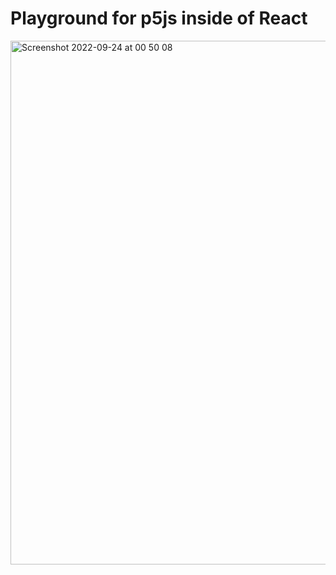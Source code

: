 # Playground for p5js inside of React
<img width="838" alt="Screenshot 2022-09-24 at 00 50 08" src="https://user-images.githubusercontent.com/35529607/192066585-d18f466a-d6e7-494d-9b93-98a35d4c47bf.png">
